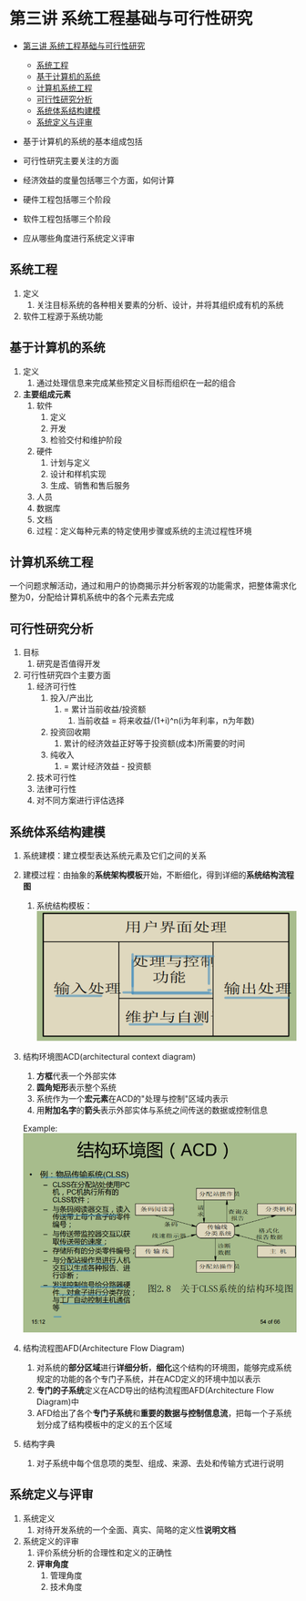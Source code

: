 # 第三讲 系统工程基础与可行性研究

- [第三讲 系统工程基础与可行性研究](#第三讲-系统工程基础与可行性研究)
  - [系统工程](#系统工程)
  - [基于计算机的系统](#基于计算机的系统)
  - [计算机系统工程](#计算机系统工程)
  - [可行性研究分析](#可行性研究分析)
  - [系统体系结构建模](#系统体系结构建模)
  - [系统定义与评审](#系统定义与评审)

- 基于计算机的系统的基本组成包括
- 可行性研究主要关注的方面
- 经济效益的度量包括哪三个方面，如何计算
- 硬件工程包括哪三个阶段
- 软件工程包括哪三个阶段
- 应从哪些角度进行系统定义评审

## 系统工程

1. 定义
   1. 关注目标系统的各种相关要素的分析、设计，并将其组织成有机的系统
2. 软件工程源于系统功能

## 基于计算机的系统

1. 定义
   1. 通过处理信息来完成某些预定义目标而组织在一起的组合
2. **主要组成元素**
   1. 软件
      1. 定义
      2. 开发
      3. 检验交付和维护阶段
   2. 硬件
      1. 计划与定义
      2. 设计和样机实现
      3. 生成、销售和售后服务
   3. 人员
   4. 数据库
   5. 文档
   6. 过程：定义每种元素的特定使用步骤或系统的主流过程性环境

## 计算机系统工程

一个问题求解活动，通过和用户的协商揭示并分析客观的功能需求，把整体需求化整为0，分配给计算机系统中的各个元素去完成

## 可行性研究分析

1. 目标
   1. 研究是否值得开发
2. 可行性研究四个主要方面
   1. 经济可行性
      1. 投入/产出比
         1. = 累计当前收益/投资额
            1. 当前收益 = 将来收益/(1+i)^n(i为年利率，n为年数)
      2. 投资回收期
         1. 累计的经济效益正好等于投资额(成本)所需要的时间
      3. 纯收入
         1. =  累计经济效益 - 投资额
   2. 技术可行性
   3. 法律可行性
   4. 对不同方案进行评估选择

## 系统体系结构建模

1. 系统建模：建立模型表达系统元素及它们之间的关系
2. 建模过程：由抽象的**系统架构模板**开始，不断细化，得到详细的**系统结构流程图**
   1. 系统结构模板：![20220609212359](https://raw.githubusercontent.com/Logible/Image/main/note_image/20220609212359.png)

3. 结构环境图ACD(architectural context diagram)
   1. **方框**代表一个外部实体
   2. **圆角矩形**表示整个系统
   3. 系统作为一个**宏元素**在ACD的"处理与控制"区域内表示
   4. 用**附加名字**的**箭头**表示外部实体与系统之间传送的数据或控制信息

    Example:![20220609212020](https://raw.githubusercontent.com/Logible/Image/main/note_image/20220609212020.png)

4. 结构流程图AFD(Architecture Flow Diagram)
   1. 对系统的**部分区域**进行**详细分析**，**细化**这个结构的环境图，能够完成系统规定的功能的各个专门子系统，并在ACD定义的环境中加以表示
   2. **专门的子系统**定义在ACD导出的结构流程图AFD(Architecture Flow Diagram)中
   3. AFD给出了各个**专门子系统**和**重要的数据与控制信息流**，把每一个子系统划分成了结构模板中的定义的五个区域

5. 结构字典
   1. 对子系统中每个信息项的类型、组成、来源、去处和传输方式进行说明

## 系统定义与评审

1. 系统定义
   1. 对待开发系统的一个全面、真实、简略的定义性**说明文档**
2. 系统定义的评审
   1. 评价系统分析的合理性和定义的正确性
   2. **评审角度**
      1. 管理角度
      2. 技术角度

